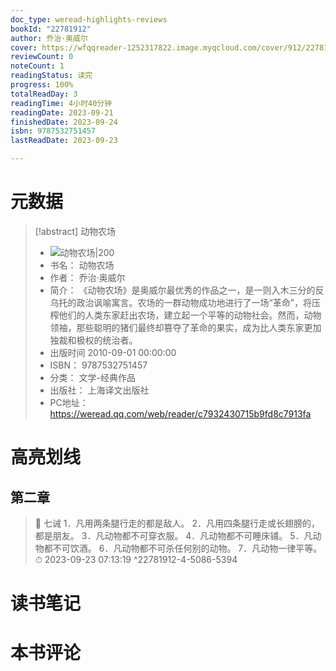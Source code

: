 ```yaml
---
doc_type: weread-highlights-reviews
bookId: "22781912"
author: 乔治·奥威尔
cover: https://wfqqreader-1252317822.image.myqcloud.com/cover/912/22781912/t7_22781912.jpg
reviewCount: 0
noteCount: 1
readingStatus: 读完
progress: 100%
totalReadDay: 3
readingTime: 4小时40分钟
readingDate: 2023-09-21
finishedDate: 2023-09-24
isbn: 9787532751457
lastReadDate: 2023-09-23

---
```

# 元数据
> [!abstract] 动物农场
> - ![ 动物农场|200](https://wfqqreader-1252317822.image.myqcloud.com/cover/912/22781912/t7_22781912.jpg)
> - 书名： 动物农场
> - 作者： 乔治·奥威尔
> - 简介： 《动物农场》是奥威尔最优秀的作品之一，是一则入木三分的反乌托的政治讽喻寓言。农场的一群动物成功地进行了一场“革命”，将压榨他们的人类东家赶出农场，建立起一个平等的动物社会。然而，动物领袖，那些聪明的猪们最终却篡夺了革命的果实，成为比人类东家更加独裁和极权的统治者。
> - 出版时间 2010-09-01 00:00:00
> - ISBN： 9787532751457
> - 分类： 文学-经典作品
> - 出版社： 上海译文出版社
> - PC地址：https://weread.qq.com/web/reader/c7932430715b9fd8c7913fa

# 高亮划线

## 第二章

> 📌 七诫
1．凡用两条腿行走的都是敌人。
2．凡用四条腿行走或长翅膀的，都是朋友。
3．凡动物都不可穿衣服。
4．凡动物都不可睡床铺。
5．凡动物都不可饮酒。
6．凡动物都不可杀任何别的动物。
7．凡动物一律平等。 
> ⏱ 2023-09-23 07:13:19 ^22781912-4-5086-5394

# 读书笔记

# 本书评论
